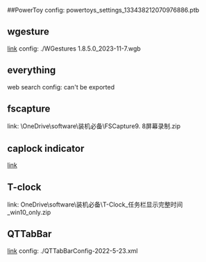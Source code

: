 ##PowerToy
config: powertoys_settings_133438212070976886.ptb

## wgesture
[link](https://dl.yingdev.com/Content/Projects/WGestures/Release/1.8.5.0/Install%20WGestures%201.8.5.0.zip)
config: ./WGestures 1.8.5.0_2023-11-7.wgb

## everything
web search
config: can't be exported

## fscapture
link: \OneDrive\software\装机必备\FSCapture9. 8屏幕录制.zip

## caplock indicator
[link](https://github.com/jonaskohl/CapsLockIndicator/releases/download/3.16.1.2/CLIv3-3.16.1.2.exe)

## T-clock
link: OneDrive\software\装机必备\T-Clock_任务栏显示完整时间_win10_only.zip

## QTTabBar
[link](http://qttabbar.wdfiles.com/local--files/qttabbar1/QTTabBar%202048%20Beta2.zip)
config: ./QTTabBarConfig-2022-5-23.xml
